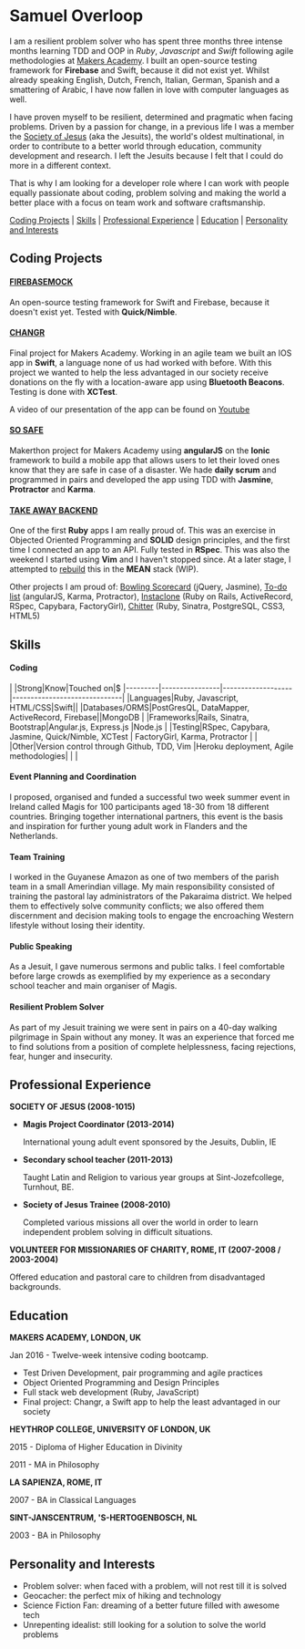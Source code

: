 Samuel Overloop
===============

I am a resilient problem solver who has spent three months three intense months learning TDD and OOP in *Ruby*, *Javascript* and *Swift* following agile methodologies at [Makers Academy](http://www.makersacademy.com). I built an open-source testing framework for **Firebase** and Swift, because it did not exist yet. Whilst already speaking English, Dutch, French, Italian, German, Spanish and a smattering of Arabic, I have now fallen in love with computer languages as well.

I have proven myself to be resilient, determined and pragmatic when facing problems. Driven by a passion for change, in a previous life I was a member the [Society of Jesus](http://www.jesuit.org.uk) (aka the Jesuits), the world's oldest multinational, in order to contribute to a better world through education, community development and research. I left the Jesuits because I felt that I could do more in a different context.

That is why I am looking for a developer role where I can work with people equally passionate about coding, problem solving and making the world a better place with a focus on team work and software craftsmanship.

[Coding Projects](#coding-projects) | [Skills](#skills) | [Professional Experience](#professional-experience) | [Education](#education) | [Personality and Interests](#personality-and-interests)

Coding Projects
-------------

#### [FIREBASEMOCK](https://github.com/samover/FirebaseMock)

An open-source testing framework for Swift and Firebase, because it doesn't exist yet. Tested with **Quick/Nimble**. 

#### [CHANGR](https://github.com/samover/changr)

Final project for Makers Academy. Working in an agile team we built an IOS app in **Swift**, a language none of us had worked with before. With this project we wanted to help the less advantaged in our society receive donations on the fly with a location-aware app using **Bluetooth Beacons**. Testing is done with **XCTest**.

A video of our presentation of the app can be found on [Youtube](https://youtu.be/AyVZJ511cqI?t=96)

#### [SO SAFE](https://github.com/samover/so_safe)

Makerthon project for Makers Academy using **angularJS** on the **Ionic** framework to build a mobile app that allows users to let their loved ones know that they are safe in case of a disaster. We hade **daily scrum** and programmed in pairs and developed the app using TDD with **Jasmine**, **Protractor** and **Karma**.

#### [TAKE AWAY BACKEND](https://github.com/samover/takeaway)

One of the first **Ruby** apps I am really proud of. This was an exercise in Objected Oriented Programming and **SOLID** design principles, and the first time I connected an app to an API. Fully tested in **RSpec**. This was also the weekend I started using **Vim** and I haven't stopped since. At a later stage, I attempted to [rebuild](https://github.com/Mattia46/takeaway_project) this in the **MEAN** stack (WIP).

Other projects I am proud of: [Bowling Scorecard](https://github.com/samover/bowling_scorecard) (jQuery, Jasmine), [To-do list](https://github.com/samover/todo_list) (angularJS, Karma, Protractor), [Instaclone](https://github.com/samover/instagram) (Ruby on Rails, ActiveRecord, RSpec, Capybara, FactoryGirl), [Chitter](https://github.com/samover/chitter) (Ruby, Sinatra, PostgreSQL, CSS3, HTML5)

Skills
------

#### Coding

| |Strong|Know|Touched on|$
|---------|----------------|-------------------|------------------------------|
|Languages|Ruby, Javascript, HTML/CSS|Swift||
|Databases/ORMS|PostGresQL, DataMapper, ActiveRecord, Firebase||MongoDB                 |
|Frameworks|Rails, Sinatra, Bootstrap|Angular.js, Express.js |Node.js                       |
|Testing|RSpec, Capybara, Jasmine, Quick/Nimble, XCTest | FactoryGirl, Karma, Protractor | |
|Other|Version control through Github, TDD, Vim |Heroku deployment, Agile methodologies| | |

#### Event Planning and Coordination

I proposed, organised and funded a successful two week summer event in Ireland called Magis for 100 participants aged 18-30 from 18 different countries. Bringing together international partners, this event is the basis and inspiration for further young adult work in Flanders and the Netherlands.

#### Team Training

I worked in the Guyanese Amazon as one of two members of the parish team in a small Amerindian village. My main responsibility consisted of training the pastoral lay administrators of the Pakaraima district. We helped them to effectively solve community conflicts; we also offered them discernment and decision making tools to engage the encroaching Western lifestyle without losing their identity.

#### Public Speaking

As a Jesuit, I gave numerous sermons and public talks. I feel comfortable before large crowds as exemplified by my experience as a secondary school teacher and main organiser of Magis.

#### Resilient Problem Solver

As part of my Jesuit training we were sent in pairs on a 40-day walking pilgrimage in Spain without any money. It was an experience that forced me to find solutions from a position of complete helplessness, facing rejections, fear, hunger and insecurity.

Professional Experience
-----------------------

**SOCIETY OF JESUS (2008-1015)**
- **Magis Project Coordinator (2013-2014)**

    International young adult event sponsored by the Jesuits, Dublin, IE

- **Secondary school teacher (2011-2013)**

    Taught Latin and Religion to various year groups at Sint-Jozefcollege, Turnhout, BE.

- **Society of Jesus Trainee (2008-2010)**

    Completed various missions all over the world in order to learn independent problem solving in difficult situations.

**VOLUNTEER FOR MISSIONARIES OF CHARITY, ROME, IT (2007-2008 / 2003-2004)**

Offered education and pastoral care to children from disadvantaged backgrounds.

Education
---------

**MAKERS ACADEMY, LONDON, UK**

Jan 2016 - Twelve-week intensive coding bootcamp.
* Test Driven Development, pair programming and agile practices
* Object Oriented Programming and Design Principles
* Full stack web development (Ruby, JavaScript)
* Final project: Changr, a Swift app to help the least advantaged in our society

**HEYTHROP COLLEGE, UNIVERSITY OF LONDON, UK**

2015 - Diploma of Higher Education in Divinity

2011 - MA in Philosophy

**LA SAPIENZA, ROME, IT**

2007 - BA in Classical Languages

**SINT-JANSCENTRUM, 'S-HERTOGENBOSCH, NL**

2003 - BA in Philosophy

Personality and Interests
--------------------------

* Problem solver: when faced with a problem, will not rest till it is solved
* Geocacher: the perfect mix of hiking and technology
* Science Fiction Fan: dreaming of a better future filled with awesome tech
* Unrepenting idealist: still looking for a solution to solve the world problems
